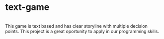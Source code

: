 # text-game
<br>
This game is text based and has clear storyline with multiple decision points.
This project is  a great oportunity to apply in our programming skills.
